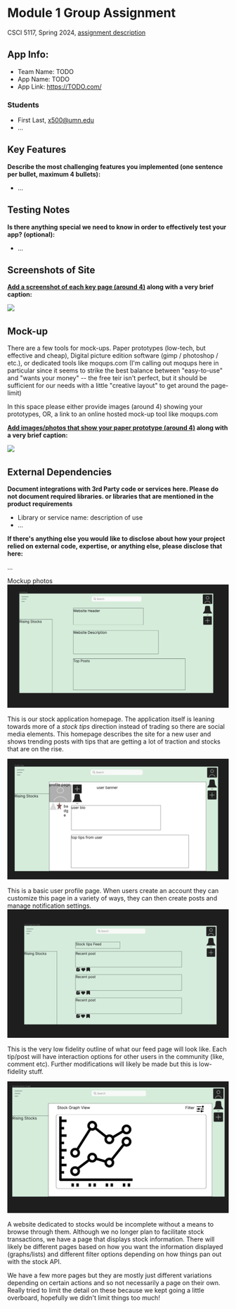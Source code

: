 # Module 1 Group Assignment

CSCI 5117, Spring 2024, [assignment description](https://canvas.umn.edu/courses/413159/pages/project-1)

## App Info:

* Team Name: TODO
* App Name: TODO
* App Link: <https://TODO.com/>

### Students

* First Last, x500@umn.edu
* ...


## Key Features

**Describe the most challenging features you implemented
(one sentence per bullet, maximum 4 bullets):**

* ...

## Testing Notes

**Is there anything special we need to know in order to effectively test your app? (optional):**

* ...


## Screenshots of Site

**[Add a screenshot of each key page (around 4)](https://stackoverflow.com/questions/10189356/how-to-add-screenshot-to-readmes-in-github-repository)
along with a very brief caption:**

![](https://media.giphy.com/media/o0vwzuFwCGAFO/giphy.gif)


## Mock-up 

There are a few tools for mock-ups. Paper prototypes (low-tech, but effective and cheap), Digital picture edition software (gimp / photoshop / etc.), or dedicated tools like moqups.com (I'm calling out moqups here in particular since it seems to strike the best balance between "easy-to-use" and "wants your money" -- the free teir isn't perfect, but it should be sufficient for our needs with a little "creative layout" to get around the page-limit)

In this space please either provide images (around 4) showing your prototypes, OR, a link to an online hosted mock-up tool like moqups.com

**[Add images/photos that show your paper prototype (around 4)](https://stackoverflow.com/questions/10189356/how-to-add-screenshot-to-readmes-in-github-repository) along with a very brief caption:**

![](https://media.giphy.com/media/26ufnwz3wDUli7GU0/giphy.gif)


## External Dependencies

**Document integrations with 3rd Party code or services here.
Please do not document required libraries. or libraries that are mentioned in the product requirements**

* Library or service name: description of use
* ...

**If there's anything else you would like to disclose about how your project
relied on external code, expertise, or anything else, please disclose that
here:**

...



Mockup photos
![Homepage](/static/images/homepagemockup.PNG)

This is our stock application homepage. The application itself is leaning towards more of a *stock tips* direction instead of trading so there are social media elements.
This homepage describes the site for a new user and shows trending posts with tips that are getting a lot of traction and stocks that are on the rise.

![Profile Page](/static/images/profilepagemockup.png)

This is a basic user profile page. When users create an account they can customize this page in a variety of ways, they can then create posts and manage notification settings.
![Feed Page](/static/images/feedpagemockup.png)

This is the very low fidelity outline of what our feed page will look like. Each tip/post will have interaction options for other users in the community (like, comment etc). 
Further modifications will likely be made but this is low-fidelity stuff.

![Browse Stocks](/static/images/browsestocksmockup.png)

A website dedicated to stocks would be incomplete without a means to browse through them. Although we no longer plan to facilitate stock transactions, we have a page that displays stock information.
There will likely be different pages based on how you want the information displayed (graphs/lists) and different filter options depending on how things pan out with the stock API.

We have a few more pages but they are mostly just different variations depending on certain actions and so not necessarily a page on their own. Really tried to limit the detail on 
these because we kept going a little overboard, hopefully we didn't limit things too much!
